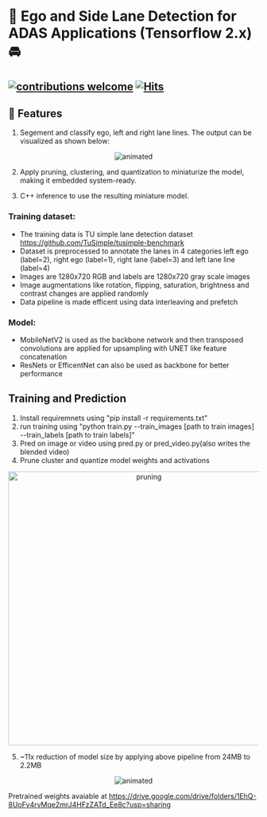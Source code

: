 # 🚗 Ego and Side Lane Detection for ADAS Applications (Tensorflow 2.x) 🚘
## [![contributions welcome](https://img.shields.io/badge/contributions-welcome-brightgreen.svg?style=flat)](https://github.com/Asad-Ismail/lane_detection/issues) [![Hits](https://hits.seeyoufarm.com/api/count/incr/badge.svg?url=https%3A%2F%2Fgithub.com%2FAsad-Ismail%2Flane_detection&count_bg=%2379C83D&title_bg=%23555555&icon=&icon_color=%23E7E7E7&title=hits&edge_flat=false)](https://hits.seeyoufarm.com)

## 🌟 Features
1. Segement and classify ego, left and right lane lines. The output can be visualized as shown below:

  <p align="center">
    <img src="https://user-images.githubusercontent.com/22799415/109520292-5b520e80-7aac-11eb-982d-0ff7c8d0ab9e.gif", alt="animated" />
  </p>
  
2. Apply pruning, clustering, and quantization to miniaturize the model, making it embedded system-ready.

3. C++ inference to use the resulting miniature model.

### Training dataset:
* The training data is TU simple lane detection dataset https://github.com/TuSimple/tusimple-benchmark
* Dataset is preprocessed to annotate the lanes in 4 categories left ego (label=2), right ego (label=1), right lane (label=3) and left lane line (label=4)
* Images are 1280x720 RGB and labels are 1280x720 gray scale images
* Image augmentations like rotation, flipping, saturation, brightness and contrast changes are applied randomly
* Data pipeline is made efficent using data interleaving and prefetch 
### Model:
* MobileNetV2 is used as the backbone network and then transposed convolutions are applied for upsampling with UNET like feature concatenation
* ResNets or EfficentNet can also be used as backbone for better performance
## Training and Prediction
1) Install requiremnets using "pip install -r requirements.txt"
2) run training using "python train.py --train_images [path to train images] --train_labels [path to train labels]"
3) Pred on image or video using pred.py or pred_video.py(also writes the blended video)
5) Prune cluster and quantize model weights and activations
  <p align="center">
    <img src="https://user-images.githubusercontent.com/22799415/109626664-19bf7300-7b41-11eb-8367-de783d1af713.png" alt="pruning",img width="550" />
  </p>
    <p align="center">
  
5) ~11x reduction of model size by applying above pipeline from 24MB to 2.2MB
<p align="center">
    <img src="https://user-images.githubusercontent.com/22799415/109627067-85a1db80-7b41-11eb-96f7-107d4ae99224.gif"  alt="animated" />
  </p>

Pretrained weights avaiable at https://drive.google.com/drive/folders/1EhQ-8UoFv4rvMqe2mrJ4HFzZATd_Ee8c?usp=sharing

